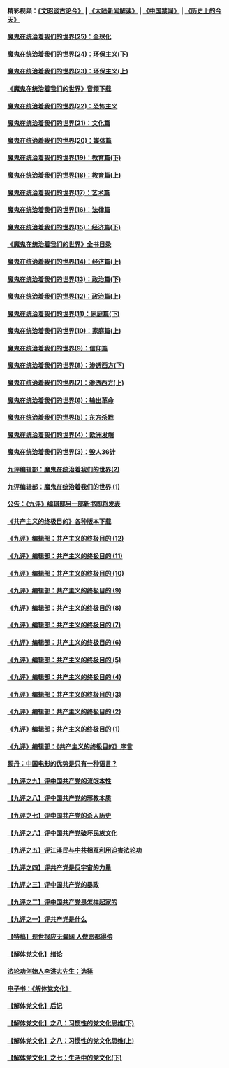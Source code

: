 #### 精彩视频：[《文昭谈古论今》](https://github.com/gfw-breaker/wenzhao/blob/master/README.md?t=11151231) | [《大陆新闻解读》](https://github.com/gfw-breaker/ntdtv-comedy/blob/master/README.md?t=11151231) | [《中国禁闻》](https://github.com/gfw-breaker/ntdtv-news/blob/master/README.md?t=11151231) | [《历史上的今天》](https://github.com/gfw-breaker/today-in-history/blob/master/README.md?t=11151231) 

#### [魔鬼在统治着我们的世界(25)：全球化](../pages/nsc422/n10788205.md?t=11151231) 

#### [魔鬼在统治着我们的世界(24)：环保主义(下)](../pages/nsc422/n10695307.md?t=11151231) 

#### [魔鬼在统治着我们的世界(23)：环保主义(上)](../pages/nsc422/n10688613.md?t=11151231) 

#### [《魔鬼在统治着我们的世界》音频下载](../pages/nsc422/n10635553.md?t=11151231) 

#### [魔鬼在统治着我们的世界(22)：恐怖主义](../pages/nsc422/n10614727.md?t=11151231) 

#### [魔鬼在统治着我们的世界(21)：文化篇](../pages/nsc422/n10597706.md?t=11151231) 

#### [魔鬼在统治着我们的世界(20)：媒体篇](../pages/nsc422/n10586579.md?t=11151231) 

#### [魔鬼在统治着我们的世界(19)：教育篇(下)](../pages/nsc422/n10564808.md?t=11151231) 

#### [魔鬼在统治着我们的世界(18)：教育篇(上)](../pages/nsc422/n10526970.md?t=11151231) 

#### [魔鬼在统治着我们的世界(17)：艺术篇](../pages/nsc422/n10499093.md?t=11151231) 

#### [魔鬼在统治着我们的世界(16)：法律篇](../pages/nsc422/n10485969.md?t=11151231) 

#### [魔鬼在统治着我们的世界(15)：经济篇(下)](../pages/nsc422/n10469975.md?t=11151231) 

#### [《魔鬼在统治着我们的世界》全书目录](../pages/nsc422/n10464261.md?t=11151231) 

#### [魔鬼在统治着我们的世界(14)：经济篇(上)](../pages/nsc422/n10457370.md?t=11151231) 

#### [魔鬼在统治着我们的世界(13)：政治篇(下)](../pages/nsc422/n10448270.md?t=11151231) 

#### [魔鬼在统治着我们的世界(12)：政治篇(上)](../pages/nsc422/n10444576.md?t=11151231) 

#### [魔鬼在统治着我们的世界(11)：家庭篇(下)](../pages/nsc422/n10440961.md?t=11151231) 

#### [魔鬼在统治着我们的世界(10)：家庭篇(上)](../pages/nsc422/n10435448.md?t=11151231) 

#### [魔鬼在统治着我们的世界(9)：信仰篇](../pages/nsc422/n10432159.md?t=11151231) 

#### [魔鬼在统治着我们的世界(8)：渗透西方(下)](../pages/nsc422/n10429603.md?t=11151231) 

#### [魔鬼在统治着我们的世界(7)：渗透西方(上)](../pages/nsc422/n10426013.md?t=11151231) 

#### [魔鬼在统治着我们的世界(6)：输出革命](../pages/nsc422/n10421536.md?t=11151231) 

#### [魔鬼在统治着我们的世界(5)：东方杀戮](../pages/nsc422/n10417707.md?t=11151231) 

#### [魔鬼在统治着我们的世界(4)：欧洲发端](../pages/nsc422/n10414890.md?t=11151231) 

#### [魔鬼在统治着我们的世界(3)：毁人36计](../pages/nsc422/n10411583.md?t=11151231) 

#### [九评编辑部：魔鬼在统治着我们的世界(2)](../pages/nsc422/n10410036.md?t=11151231) 

#### [九评编辑部：魔鬼在统治着我们的世界 (1)](../pages/nsc422/n10406825.md?t=11151231) 

#### [公告：《九评》编辑部另一部新书即将发表](../pages/nsc422/n10405104.md?t=11151231) 

#### [《共产主义的终极目的》各种版本下载](../pages/nsc422/n10022138.md?t=11151231) 

#### [《九评》编辑部：共产主义的终极目的 (12)](../pages/nsc422/n9933272.md?t=11151231) 

#### [《九评》编辑部：共产主义的终极目的 (11)](../pages/nsc422/n9924973.md?t=11151231) 

#### [《九评》编辑部：共产主义的终极目的 (10)](../pages/nsc422/n9920883.md?t=11151231) 

#### [《九评》编辑部：共产主义的终极目的 (9)](../pages/nsc422/n9916363.md?t=11151231) 

#### [《九评》编辑部：共产主义的终极目的 (8)](../pages/nsc422/n9912488.md?t=11151231) 

#### [《九评》编辑部：共产主义的终极目的 (7)](../pages/nsc422/n9901176.md?t=11151231) 

#### [《九评》编辑部：共产主义的终极目的 (6)](../pages/nsc422/n9899359.md?t=11151231) 

#### [《九评》编辑部：共产主义的终极目的 (5)](../pages/nsc422/n9893174.md?t=11151231) 

#### [《九评》编辑部：共产主义的终极目的 (4)](../pages/nsc422/n9891246.md?t=11151231) 

#### [《九评》编辑部：共产主义的终极目的 (3)](../pages/nsc422/n9879879.md?t=11151231) 

#### [《九评》编辑部：共产主义的终极目的 (2)](../pages/nsc422/n9876205.md?t=11151231) 

#### [《九评》编辑部：共产主义的终极目的 (1)](../pages/nsc422/n9865857.md?t=11151231) 

#### [《九评》编辑部：《共产主义的终极目的》序言](../pages/nsc422/n9862666.md?t=11151231) 

#### [颜丹：中国电影的优势是只有一种语言？](../pages/nsc422/n9583062.md?t=11151231) 

#### [【九评之九】评中国共产党的流氓本性](../pages/nsc422/n737542.md?t=11151231) 

#### [【九评之八】评中国共产党的邪教本质](../pages/nsc422/n735942.md?t=11151231) 

#### [【九评之七】评中国共产党的杀人历史](../pages/nsc422/n733806.md?t=11151231) 

#### [【九评之六】评中国共产党破坏民族文化](../pages/nsc422/n731667.md?t=11151231) 

#### [【九评之五】评江泽民与中共相互利用迫害法轮功](../pages/nsc422/n730058.md?t=11151231) 

#### [【九评之四】评共产党是反宇宙的力量](../pages/nsc422/n727814.md?t=11151231) 

#### [【九评之三】评中国共产党的暴政](../pages/nsc422/n725597.md?t=11151231) 

#### [【九评之二】评中国共产党是怎样起家的](../pages/nsc422/n723946.md?t=11151231) 

#### [【九评之一】评共产党是什么](../pages/nsc422/n722529.md?t=11151231) 

#### [【特稿】现世报应无漏网 人做恶都得偿](../pages/nsc422/n4215167.md?t=11151231) 

#### [【解体党文化】绪论](../pages/nsc422/n1449356.md?t=11151231) 

#### [法轮功创始人李洪志先生：选择](../pages/nsc422/n3580738.md?t=11151231) 

#### [电子书：《解体党文化》](../pages/nsc422/n1573484.md?t=11151231) 

#### [【解体党文化】后记](../pages/nsc422/n1531999.md?t=11151231) 

#### [【解体党文化】之八：习惯性的党文化思维(下)](../pages/nsc422/n1526477.md?t=11151231) 

#### [【解体党文化】之八：习惯性的党文化思维(上)](../pages/nsc422/n1520631.md?t=11151231) 

#### [【解体党文化】之七：生活中的党文化(下)](../pages/nsc422/n1513446.md?t=11151231) 

